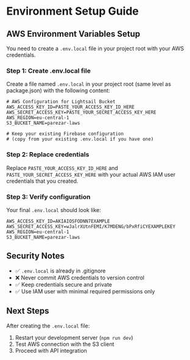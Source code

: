 # Environment Setup Guide

## AWS Environment Variables Setup

You need to create a `.env.local` file in your project root with your AWS credentials.

### Step 1: Create .env.local file

Create a file named `.env.local` in your project root (same level as package.json) with the following content:

```env
# AWS Configuration for Lightsail Bucket
AWS_ACCESS_KEY_ID=PASTE_YOUR_ACCESS_KEY_ID_HERE
AWS_SECRET_ACCESS_KEY=PASTE_YOUR_SECRET_ACCESS_KEY_HERE
AWS_REGION=eu-central-1
S3_BUCKET_NAME=parezar-laws

# Keep your existing Firebase configuration
# (copy from your existing .env.local if you have one)
```

### Step 2: Replace credentials

Replace `PASTE_YOUR_ACCESS_KEY_ID_HERE` and `PASTE_YOUR_SECRET_ACCESS_KEY_HERE` with your actual AWS IAM user credentials that you created.

### Step 3: Verify configuration

Your final `.env.local` should look like:
```env
AWS_ACCESS_KEY_ID=AKIAIOSFODNN7EXAMPLE
AWS_SECRET_ACCESS_KEY=wJalrXUtnFEMI/K7MDENG/bPxRfiCYEXAMPLEKEY
AWS_REGION=eu-central-1
S3_BUCKET_NAME=parezar-laws
```

## Security Notes

- ✅ `.env.local` is already in .gitignore
- ❌ Never commit AWS credentials to version control
- ✅ Keep credentials secure and private
- ✅ Use IAM user with minimal required permissions only

## Next Steps

After creating the `.env.local` file:
1. Restart your development server (`npm run dev`)
2. Test AWS connection with the S3 client
3. Proceed with API integration 